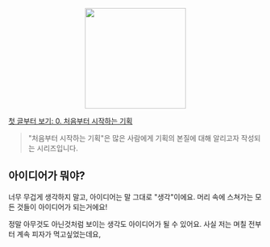 <p align="center"><img src="https://i.imgur.com/wUFdbUb.png" width="200px"></p>

[첫 글부터 보기: 0. 처음부터 시작하는 기획](../)
> "처음부터 시작하는 기획"은  많은 사람에게 기획의 본질에 대해 알리고자 작성되는 시리즈입니다. 

## 아이디어가 뭐야?
너무 무겁게 생각하지 말고, 아이디어는 말 그대로 "생각"이에요. 머리 속에 스쳐가는 모든 것들이 아이디어가 되는거에요!

정말 아무것도 아닌것처럼 보이는 생각도 아이디어가 될 수 있어요. 사실 저는 며칠 전부터 계속 피자가 먹고싶었는데요, 
<!--stackedit_data:
eyJoaXN0b3J5IjpbNDczMTY0MzM0XX0=
-->